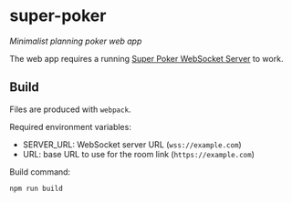 # super-poker

_Minimalist planning poker web app_

The web app requires a running [Super Poker WebSocket Server](https://github.com/amm0nite/super-poker-server) to work.

## Build

Files are produced with `webpack`.

Required environment variables:
- SERVER_URL: WebSocket server URL (`wss://example.com`)
- URL: base URL to use for the room link (`https://example.com`)

Build command:
```bash
npm run build
```
